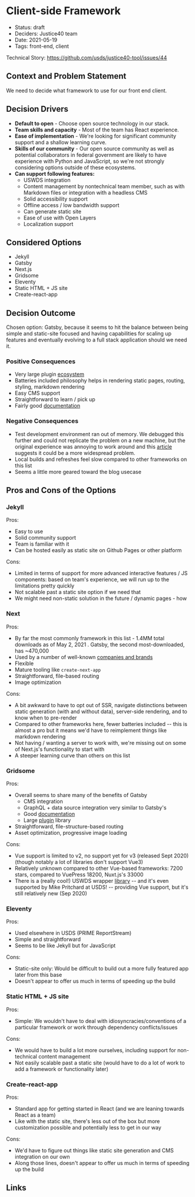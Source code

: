 # Client-side Framework

- Status: draft
- Deciders: Justice40 team
- Date: 2021-05-19
- Tags: front-end, client

Technical Story: https://github.com/usds/justice40-tool/issues/44 

## Context and Problem Statement

We need to decide what framework to use for our front end client.

## Decision Drivers <!-- optional -->

- **Default to open** - Choose open source technology in our stack.
- **Team skills and capacity** - Most of the team has React experience.
- **Ease of implementation** - We're looking for significant community support and a shallow learning curve.
- **Skills of our community** - Our open source community as well as potential collaborators in federal government are likely to have experience with Python and JavaScript, so we're not strongly considering options outside of these ecosystems.
- **Can support following features:**
  - USWDS integration
  - Content management by nontechnical team member, such as with Markdown files or integration with a headless CMS
  - Solid accessibility support
  - Offline access / low bandwidth support
  - Can generate static site
  - Ease of use with Open Layers
  - Localization support

## Considered Options

- Jekyll
- Gatsby
- Next.js
- Gridsome
- Eleventy
- Static HTML + JS site
- Create-react-app

## Decision Outcome

Chosen option: Gatsby, because it seems to hit the balance between being simple and static-site focused and having capabilities for scaling up features and eventually evolving to a full stack application should we need it. 

### Positive Consequences <!-- optional -->

- Very large plugin [ecosystem](https://www.gatsbyjs.com/plugins)
- Batteries included philosophy helps in rendering static pages, routing, styling, markdown rendering
- Easy CMS support
- Straightforward to learn / pick up
- Fairly good [documentation](https://www.gatsbyjs.com/docs)

### Negative Consequences <!-- optional -->

- Test development environment ran out of memory. We debugged this further and could not replicate the problem on a new machine, but the original experience was annoying to work around and this [article](https://support.gatsbyjs.com/hc/en-us/articles/360053096273-Why-did-I-hit-Out-of-Memory-errors-) suggests it could be a more widespread problem.
- Local builds and refreshes feel slow compared to other frameworks on this list
- Seems a little more geared toward the blog usecase

## Pros and Cons of the Options

### Jekyll

Pros:

- Easy to use
- Solid community support
- Team is familiar with it
- Can be hosted easily as static site on Github Pages or other platform

Cons:

- Limited in terms of support for more advanced interactive features / JS components: based on team's experience, we will run up to the limitations pretty quickly
- Not scalable past a static site option if we need that
- We might need non-static solution in the future / dynamic pages - how

### Next

Pros:

- By far the most commonly framework in this list - 1.4MM total downloads as of May 2, 2021 . Gatsby, the second most-downloaded, has ~470,000
- Used by a number of well-known [companies and brands](https://nextjs.org/showcase)
- Flexible
- Mature tooling like `create-next-app`
- Straightforward, file-based routing
- Image optimization

Cons:

- A bit awkward to have to opt out of SSR, navigate distinctions between static generation (with and without data), server-side rendering, and to know when to pre-render
- Compared to other frameworks here, fewer batteries included -- this is almost a pro but it means we'd have to reimplement things like markdown rendering
- Not having / wanting a server to work with, we're missing out on some of Next.js's functionality to start with
- A steeper learning curve than others on this list

### Gridsome

Pros:

- Overall seems to share many of the benefits of Gatsby
  - CMS integration
  - GraphQL + data source integration very similar to Gatsby's
  - Good [documentation](https://gridsome.org/docs/)
  - Large [plugin](https://gridsome.org/plugins/) library
- Straightforward, file-structure-based routing
- Asset optimization, progressive image loading

Cons:

- Vue support is limited to v2, no support yet for v3 (released Sept 2020) (though notably a lot of libraries don't support Vue3)
- Relatively unknown compared to other Vue-based frameworks: 7200 stars, compared to VuePress 18200, Nuxt.js's 33000
- There is a (really cool!) USWDS wrapper [library](https://github.com/usds/uswds-vue) -- and it's even supported by Mike Pritchard at USDS! -- providing Vue support, but it's still relatively new (Sep 2020)

### Eleventy

Pros:
- Used elsewhere in USDS (PRIME ReportStream)
- Simple and straightforward
- Seems to be like Jekyll but for JavaScript

Cons:
- Static-site only: Would be difficult to build out a more fully featured app later from this base
- Doesn't appear to offer us much in terms of speeding up the build

### Static HTML + JS site

Pros:

- Simple: We wouldn't have to deal with idiosyncracies/conventions of a particular framework or work through dependency conflicts/issues

Cons:

- We would have to build a lot more ourselves, including support for non-technical content management
- Not easily scalable past a static site (would have to do a lot of work to add a framework or functionality later)

### Create-react-app

Pros:
- Standard app for getting started in React (and we are leaning towards React as a team)
- Like with the static site, there's less out of the box but more customization possible and potentially less to get in our way

Cons:
- We'd have to figure out things like static site generation and CMS integration on our own
- Along those lines, doesn't appear to offer us much in terms of speeding up the build

## Links <!-- optional -->
